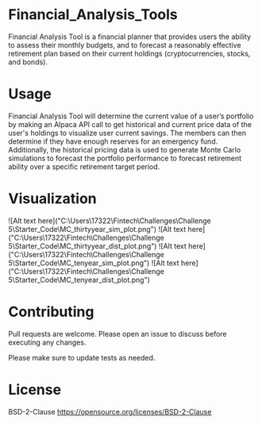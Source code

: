 # Financial_Analysis_Tools

Financial Analysis Tool is a financial planner that provides users the ability to assess their monthly budgets, and to forecast a reasonably effective retirement plan based on their current holdings (cryptocurrencies, stocks, and bonds).

# Usage

Financial Analysis Tool will determine the current value of a user’s portfolio by making an Alpaca API call to get historical and current price data of the user's holdings to visualize user current savings. The members can then determine if they have enough reserves for an emergency fund. 
Additionally, the historical pricing data is used to generate Monte Carlo simulations to forecast the portfolio performance to forecast retirement ability over a specific retirement target period.

# Visualization

![Alt text here]("C:\Users\17322\Fintech\Challenges\Challenge 5\Starter_Code\MC_thirtyyear_sim_plot.png")
![Alt text here]("C:\Users\17322\Fintech\Challenges\Challenge 5\Starter_Code\MC_thirtyyear_dist_plot.png")
![Alt text here]("C:\Users\17322\Fintech\Challenges\Challenge 5\Starter_Code\MC_tenyear_sim_plot.png")
![Alt text here]("C:\Users\17322\Fintech\Challenges\Challenge 5\Starter_Code\MC_tenyear_dist_plot.png")

# Contributing

Pull requests are welcome. Please open an issue to discuss before executing any changes.

Please make sure to update tests as needed.

# License
BSD-2-Clause https://opensource.org/licenses/BSD-2-Clause
